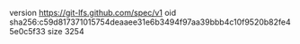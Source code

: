 version https://git-lfs.github.com/spec/v1
oid sha256:c59d817371015754deaaee31e6b3494f97aa39bbb4c10f9520b82fe45e0c5f33
size 3254
